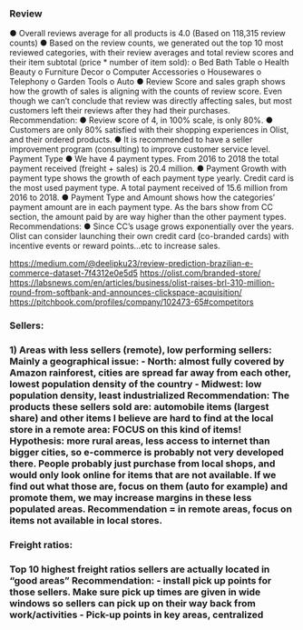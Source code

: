  
<H3> Review </H3>
●	Overall reviews average for all products is 4.0 (Based on 118,315 review counts)
●	Based on the review counts, we generated out the top 10 most reviewed categories, with their review averages and total review scores and their item subtotal (price * number of item sold):
o	Bed Bath Table
o	Health Beauty
o	Furniture Decor
o	Computer Accessories
o	Housewares
o	Telephony
o	Garden Tools
o	Auto
●	Review Score and sales graph shows how the growth of sales is aligning with the counts of review score. Even though we can’t conclude that review was directly affecting sales, but most customers left their reviews after they had their purchases. 
Recommendation:
●	Review score of 4, in 100% scale, is only 80%.
●	Customers are only 80% satisfied with their shopping experiences in Olist, and their ordered products. 
●	It is recommended to have a seller improvement program (consulting) to improve customer service level. 
Payment Type
●	We have 4 payment types. From 2016 to 2018 the total payment received (freight + sales) is 20.4 million.
●	Payment Growth with payment type shows the growth of each payment type yearly. Credit card is the most used payment type. A total payment received of 15.6 million from 2016 to 2018.
●	Payment Type and Amount shows how the categories’ payment amount are in each payment type. As the bars show from CC section, the amount paid by are way higher than the other payment types.
Recommendations:
●	Since CC’s usage grows exponentially over the years. Olist can consider launching their own credit card (co-branded cards) with incentive events or reward points…etc to increase sales. 

https://medium.com/@deelipku23/review-prediction-brazilian-e-commerce-dataset-7f4312e0e5d5
https://olist.com/branded-store/
https://labsnews.com/en/articles/business/olist-raises-brl-310-million-round-from-softbank-and-announces-clickspace-acquisition/
https://pitchbook.com/profiles/company/102473-65#competitors

<H3>Sellers: <H3> 
1)	Areas with less sellers (remote), low performing sellers:
Mainly a geographical issue: 
-	North: almost fully covered by Amazon rainforest, cities are spread far away from each other, lowest population density of the country
-	Midwest: low population density, least industrialized 
Recommendation:
The products these sellers sold are: automobile items (largest share) and other items I believe are hard to find at the local store in a remote area: FOCUS on this kind of items! 
Hypothesis: more rural areas, less access to internet than bigger cities, so e-commerce is probably not very developed there. People probably just purchase from local shops, and would only look online for items that are not available.
If we find out what those are, focus on them (auto for example) and promote them, we may increase margins in these less populated areas.
Recommendation = in remote areas, focus on items not available in local stores.
 

<H3>Freight ratios:<H3>
Top 10 highest freight ratios sellers are actually located in “good areas”
Recommendation: 
-	install pick up points for those sellers. Make sure pick up times are given in wide windows so sellers can pick up on their way back from work/activities
-	Pick-up points in key areas, centralized

 
